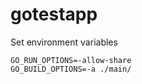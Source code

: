 # gotestapp
Set environment variables
```
GO_RUN_OPTIONS=-allow-share
GO_BUILD_OPTIONS=-a ./main/
```
